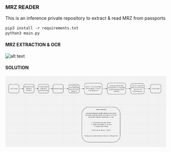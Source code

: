 ### MRZ READER ##

This is an inference private repository to extract & read MRZ from passports 

```
pip3 install -r requirements.txt
python3 main.py

```
#### MRZ EXTRACTION & OCR ####

![alt text](https://github.com/vk1996/MRZ_Extract_And_Reader/blob/main/final_output.jpg?raw=true)

#### SOLUTION ####


![alt text](https://github.com/vk1996/MRZ_Extract_And_Reader/blob/main/proposed_solution.png?raw=true)
